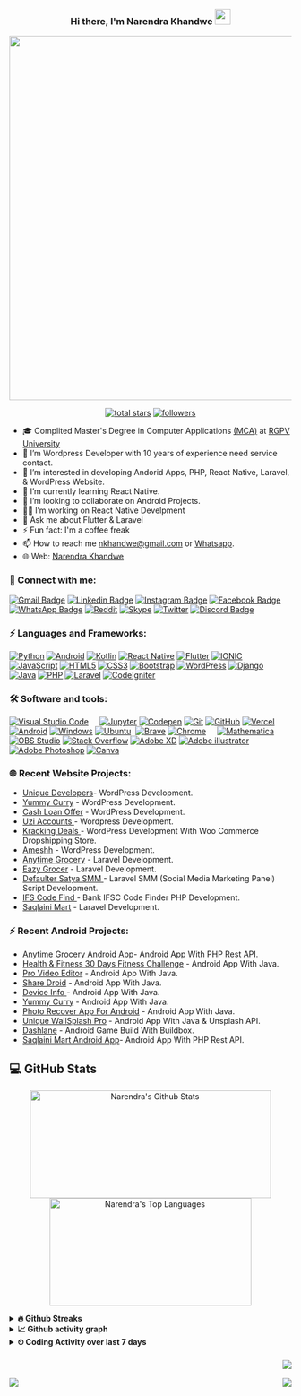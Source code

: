 

<!-- ### Hi <img src="https://raw.githubusercontent.com/MartinHeinz/MartinHeinz/master/wave.gif" width="30px">, I’m - Narendra Khandwe


<h2> About Me </h2>


- 👋 I’m Wordpress Developer with 10 years of experience need service contact.
- 👀 I’m interested in developing Andorid Apps(Flutter, Java & React Native), PHP, React Js, Laravel, & wordpress apps.
- 🌱 I’m currently learning Flutter.
- 💞️ I’m looking to collaborate on Android Projects.
- 📫 How to reach me  [nkhandwe@gmail.com](mailto:nkhandwe@gmail.com) or  [Whatsapp](https://wa.me/message/NSAUJ5OHCRA6L1).  
![Narendra's GitHub stats](https://github-readme-stats.vercel.app/api?username=nkhandwe&show_icons=true&theme=radical)


<h2>Recent Website Projects </h2>



- [Unique Developers](https://uniquedevelopers.online/)- WordPress Development. </br>
- [Unique Developers](https://uniquedev.in/)- Laravel Development. </br>


<h2>Recent Android Projects </h2>



- [Health &amp; Fitness 30 Days Fitness Challenge](https://play.google.com/store/apps/details?id=com.nktech.healthmanager) - Android App With Java. </br>
- [Pro Video Editor](https://play.google.com/store/apps/details?id=com.nktech.allinonevideoeditor) - Android App With Java. </br>
- [Share Droid](https://play.google.com/store/apps/details?id=com.shareit.uniquedevelopers) - Android App With Java. </br>
- [Device Info ](https://play.google.com/store/apps/details?id=com.droidloverx.deviceinfo) - Android App With Java. </br>
- [Photo Recover App For Android](https://play.google.com/store/apps/details?id=com.uniquedevelopers.recoverphotos) - Android App With Java.  </br>
- [Dashlane](https://play.google.com/store/apps/details?id=com.nktech.dashlane) - Android Game Build With Buildbox.  </br> -->


<p align="right">
  <a href="https://wakatime.com/@01868968-3700-40cb-98e4-602975b8b133"><img alt="" src="https://wakatime.com/badge/user/01868968-3700-40cb-98e4-602975b8b133.svg"></a>
  <a href="#"><img alt="" src="https://gpvc.arturio.dev/nkhandwe"></a>
</p>
<h3 align="center">
  Hi there, I'm Narendra Khandwe
  <img src="https://media.giphy.com/media/hvRJCLFzcasrR4ia7z/giphy.gif" width="28">
</h3> 
<p align="center">
  <a href="#"><img width="650px" src="https://readme-typing-svg.herokuapp.com?font=Ubuntu&color=58a6ff&size=22&center=true&lines=Hello,+World+🌎;Welcome+to+my+profile+😇;Happy+to+see+you+here+😀;Feel+free+to+look+around+😌;Reach+me+out+if+you+need+me+🤗;Have+a+great+day+😊"></a>
</p>
<p align="center">
  <a href="https://github.com/nkhandwe?tab=repositories&sort=stargazers">
    <img alt="total stars" title="Total stars on GitHub" src="https://custom-icon-badges.herokuapp.com/badge/dynamic/json?logo=star&color=55960c&labelColor=488207&label=Stars&style=for-the-badge&query=%24.stars&url=https://api.github-star-counter.workers.dev/user/nkhandwe"/></a>
  <a href="https://github.com/nkhandwe?tab=followers">
    <img alt="followers" title="Follow me on Github" src="https://custom-icon-badges.herokuapp.com/github/followers/nkhandwe?color=236ad3&labelColor=1155ba&style=for-the-badge&logo=person-add&label=Follow&logoColor=white"/></a></p>
  

- 🎓 Complited Master's Degree in Computer Applications [(MCA)](https://www.rgpv.ac.in/) at [RGPV University](hhttps://www.rgpv.ac.in/)
- 👋 I’m Wordpress Developer with 10 years of experience need service contact.
- 👀 I’m interested in developing Andorid Apps, PHP, React Native, Laravel, & WordPress Website.
- 🌱 I’m currently learning React Native.
- 💞️ I’m looking to collaborate on Android Projects.
- 👷‍♂️ I’m working on React Native Develpment
- 💬 Ask me about Flutter & Laravel
- ⚡ Fun fact: I'm a coffee freak 
- 📫 How to reach me  [nkhandwe@gmail.com](mailto:nkhandwe@gmail.com) or  [Whatsapp](https://wa.me/message/NSAUJ5OHCRA6L1). 
- 🌐 Web: [Narendra Khandwe](http://nkhandwe.com)
<!-- - 📃 Checkout my [resume](https://github.com/Mo-Shakib/Mo-Shakib/blob/main/Resume_300821.pdf) -->

### 🔗 Connect with me:
<!-- style=flat-square& -->
[![Gmail Badge](https://img.shields.io/badge/-eMail-D14836?logo=Gmail&logoColor=white&link=mailto:nkhandwe@gmail.com.com)](mailto:nkhandwe@gmail.com)
[![Linkedin Badge](https://img.shields.io/badge/-narendrakhandwe-blue?logo=Linkedin&logoColor=white&link=https://www.linkedin.com/in/nkhandwe/)](https://www.linkedin.com/in/nkhandwe/)
[![Instagram Badge](https://img.shields.io/badge/-i_m_nkhandwe-ac28a3?logo=instagram&logoColor=white&link=https://instagram.com/i_m_nkhandwe/)](https://instagram.com/i_m_nkhandwe)
[![Facebook Badge](https://img.shields.io/badge/-Narendra-blue?logo=Facebook&logoColor=white&link=https://www.facebook.com/nkhandwe86/)](https://www.facebook.com/nkhandwe86/)
[![WhatsApp Badge](https://img.shields.io/badge/-Narendra-blue?logo=Whatsapp&logoColor=white&link=https://wa.me/message/NSAUJ5OHCRA6L1)](https://wa.me/message/NSAUJ5OHCRA6L1)
[![Reddit](https://img.shields.io/badge/@nkhandwe-FF4500?logo=reddit&logoColor=white)](https://www.reddit.com/user/nkhandwe)
[![Skype](https://img.shields.io/badge/-live:nktech6324-blue?logo=skype&logoColor=white&link=live:nktech6324)](live:nktech6324)
[![Twitter](https://img.shields.io/badge/@narendrakhandwe-%231DA1F2.svg?logo=Twitter&logoColor=white)](https://twitter.com/narendrakhandwe)
[![Discord Badge](https://img.shields.io/badge/-nkhandwe-40567A?logo=Discord&logoColor=white&link=https://discordapp.com/users/nkhandwe/)](https://discordapp.com/users/nkhandwe/)

<!-- [![Spotify Badge](https://img.shields.io/badge/-nkhandwe-1ed760?logo=Spotify&logoColor=white&link=https://open.spotify.com/user/88pbsh9j785gn4jpps10xat7c?si=accbf9417fe34b1b/)](https://open.spotify.com/user/88pbsh9j785gn4jpps10xat7c?si=accbf9417fe34b1b)
[![Google Meet](https://img.shields.io/badge/Meet-00897B?logo=google-meet&logoColor=white)](https://meet.google.com/ovz-rnhu-wsa) -->


### ⚡ Languages and Frameworks:
[![Python](https://img.shields.io/badge/-Python-yellow?logo=Python)](#)
[![Android](https://img.shields.io/badge/-Android-teal?logo=android)](#)
[![Kotlin](https://img.shields.io/badge/-Kotlin-Pink?logo=kotlin)](#)
[![React Native](https://img.shields.io/badge/-React%20Native-teal?logo=react)](#)
[![Flutter](https://img.shields.io/badge/-Flutter-blue?logo=flutter)](#)
[![IONIC](https://img.shields.io/badge/-Ionic-white?logo=ionic)](#)
[![JavaScript](https://img.shields.io/badge/-JavaScript-blue?logo=javascript)](#)
[![HTML5](https://img.shields.io/badge/-HTML5-E34F26?logo=html5&logoColor=white)](#)
[![CSS3](https://img.shields.io/badge/-CSS3-1572B6?logo=css3)](#)
[![Bootstrap](https://img.shields.io/badge/-Bootstrap-563D7C?logo=bootstrap)](#)
[![WordPress](https://img.shields.io/badge/WordPress-%23117AC9.svg?logo=WordPress&logoColor=white)](#)
[![Django](https://img.shields.io/badge/django-%23092E20.svg?logo=django&logoColor=white)](#)
[![Java](https://img.shields.io/badge/-java-E34A86?logo=java)](#)
[![PHP](https://img.shields.io/badge/-PHP-white?logo=PHP)](#)
[![Laravel](https://img.shields.io/badge/-Laravel-white?logo=laravel)](#)
[![CodeIgniter](https://img.shields.io/badge/-CodeIgniter-white?logo=CodeIgniter)](#)




<!-- style=flat-square& -->

### 🛠 Software and tools:
<p>
<!--   <a href="#"><img alt="" src=""></a> -->
  <a href="#"><img alt="Visual Studio Code" src="https://img.shields.io/badge/Visual%20Studio%20Code-0078d7.svg?logo=visual-studio-code&logoColor=white"></a>
  <a href="#"><img alt="" src="https://img.shields.io/badge/Atom-%2366595C.svg?logo=atom&logoColor=white"></a>
  <a href="#"><img alt="" src="https://img.shields.io/badge/sublime_text-%23575757.svg?logo=sublime-text&logoColor=important"></a>
  <a href="#"><img alt="" src="https://img.shields.io/badge/IntelliJIDEA-5d9425.svg?logo=intellij-idea&logoColor=white"></a>
  <a href="#"><img alt="" src="https://img.shields.io/badge/VIM-%2311AB00.svg?logo=vim&logoColor=white"></a>
  <a href="#"><img alt="Jupyter" src="https://img.shields.io/badge/Jupyter-F37626.svg?logo=Jupyter&logoColor=white"></a>
  <a href="#"><img alt="Codepen" src="https://img.shields.io/badge/Codepen-000000.svg?logo=codepen&logoColor=white"></a>
  <a href="#"><img alt="Git" src="https://img.shields.io/badge/Git-F05033.svg?logo=git&logoColor=white"></a>
  <a href="#"><img alt="GitHub" src="https://img.shields.io/badge/GitHub-181717.svg?logo=github&logoColor=white"></a>
  <a href="#"><img alt="Vercel" src="https://img.shields.io/badge/vercel-%23000000.svg?logo=vercel&logoColor=white"></a>
  <a href="#"><img alt="Android" src="https://img.shields.io/badge/Android-3DDC84?logo=android&logoColor=white"></a>
  <a href="#"><img alt="Windows" src="https://img.shields.io/badge/Windows-0078D6?logo=windows&logoColor=white"></a>
  <a href="#"><img alt="Ubuntu" src="https://img.shields.io/badge/Ubuntu-E95420?logo=ubuntu&logoColor=white"></a>  
  <a href="#"><img alt="" src="https://img.shields.io/badge/Edge-0078D7?logo=Microsoft-edge&logoColor=white"></a>
  <a href="#"><img alt="Brave" src="https://img.shields.io/badge/-Brave-FB542B?logo=brave&logoColor=white"></a>
  <a href="#"><img alt="Chrome" src="https://img.shields.io/badge/-Chrome-4a8af4?logo=google%20chrome&logoColor=white"></a>
  <a href="#"><img alt="" src="https://img.shields.io/badge/Firefox-FF7139?logo=Firefox-Browser&logoColor=white"></a>
  <a href="#"><img alt="" src="https://img.shields.io/badge/Tor-7D4698?logo=Tor-Browser&logoColor=white"></a>
  <a href="#"><img alt="" src="https://img.shields.io/badge/DuckDuckGo-DE5833?logo=DuckDuckGo&logoColor=white"></a>
  <a href="#"><img alt="" src="https://img.shields.io/badge/google-4285F4?logo=google&logoColor=white"></a>
  <a href="#"><img alt="Mathematica" src="https://img.shields.io/badge/Mathematica-DD1100.svg?logo=wolfram-mathematica&logoColor=white"></a>
  <a href="#"><img alt="OBS Studio" src="https://img.shields.io/badge/-OBS%20Studio-302E31?logo=obs-studio&logoColor=white"></a>
  <a href="#"><img alt="Stack Overflow" src="https://img.shields.io/badge/-Stack%20Overflow-FE7A16?logo=stack-overflow&logoColor=white"></a>
  <a href="#"><img alt="Adobe XD" src="https://img.shields.io/badge/Adobe%20XD-470137?logo=Adobe%20XD&logoColor=#FF61F6"></a>
  <a href="#"><img alt="Adobe illustrator" src="https://img.shields.io/badge/Illustrator-%23FF9A00.svg?logo=adobeillustrator&logoColor=white"></a>
  <a href="#"><img alt="Adobe Photoshop" src="https://img.shields.io/badge/Photoshop-31a8fe.svg?logo=adobephotoshop&logoColor=white"></a>
  <a href="#"><img alt="Canva" src="https://img.shields.io/badge/Canva-%2300C4CC.svg?logo=Canva&logoColor=white"></a>
</p>

### 🌐 Recent Website Projects:

- [Unique Developers](https://uniquedevelopers.online/)- WordPress Development. </br>
- [Yummy Curry](https://yummy-curry.com/) - WordPress Development. </br>
- [Cash Loan Offer](https://cashloanoffer.in/) - WordPress Development. </br>
- [Uzi Accounts ](https://uziaccounts.com/) - Wordpress Development. </br>
- [Kracking Deals ](https://krackingdeals.com/) - WordPress Development With Woo Commerce Dropshipping Store.</br>
- [Ameshh](https://ameshh.com/) - WordPress Development. </br>
- [Anytime Grocery](https://anytimegrocery.in/) - Laravel Development. </br>
- [Eazy Grocer](https://eazygrocer.in/) - Laravel Development. </br>
- [Defaulter Satya SMM ](https://defaultersatyasmm.online/) - Laravel SMM (Social Media Marketing Panel) Script Development. </br>
- [IFS Code Find ](https://ifscodefind.in/) - Bank IFSC Code Finder PHP Development. </br>
- [Saqlaini Mart](https://saqlainimart.in/) -  Laravel Development. </br>

### ⚡ Recent Android Projects:

- [Anytime Grocery Android App](https://play.google.com/store/apps/details?id=com.anytimegrocery.shop)- Android App With PHP Rest API. </br>
- [Health &amp; Fitness 30 Days Fitness Challenge](https://play.google.com/store/apps/details?id=com.nktech.healthmanager) - Android App With Java. </br>
- [Pro Video Editor](https://play.google.com/store/apps/details?id=com.nktech.allinonevideoeditor) - Android App With Java. </br>
- [Share Droid](https://play.google.com/store/apps/details?id=com.shareit.uniquedevelopers) - Android App With Java. </br>
- [Device Info ](https://play.google.com/store/apps/details?id=com.droidloverx.deviceinfo) - Android App With Java. </br>
- [Yummy Curry](https://play.google.com/store/apps/details?id=com.yummy.curry) - Android App With Java.  </br>
- [Photo Recover App For Android](https://play.google.com/store/apps/details?id=com.uniquedevelopers.recoverphotos) - Android App With Java.  </br>
- [Unique WallSplash Pro](https://play.google.com/store/apps/details?id=wallsplash.droidloverx.com) - Android App With Java & Unsplash API.  </br>
- [Dashlane](https://play.google.com/store/apps/details?id=com.nktech.dashlane) - Android Game Build With Buildbox.  </br>
- [Saqlaini Mart Android App](https://play.google.com/store/apps/details?id=saqlainimart.user.shop)- Android App With PHP Rest API. </br>

## 💻 GitHub Stats
<p align="center">
  <a href="#"><img alt="Narendra's Github Stats" src="https://denvercoder1-github-readme-stats.vercel.app/api/?username=nkhandwe&show_icons=true&count_private=true&theme=dark&hide_border=true&bg_color=151515&title_color=f2f2f2&icon_color=79fe96" height="192px" width="430px"></a>
  <a href="#"><img alt="Narendra's Top Languages" src="https://github-readme-stats.vercel.app/api/top-langs/?username=nkhandwe&langs_count=8&count_private=true&layout=compact&theme=dark&hide_border=true&hide=Jupyter%20notebook,less&bg_color=151515&title_color=f2f2f2&icon_color=79fe96" height="192px" width="360px"></a><br>
<!--   <b>Note:</b> <i>Top languages is only a metric of the languages my public code consists of and doesn't reflect experience or skill level.</i> -->
</p>

<details>	
  <summary><b>🔥 Github Streaks</b></summary><br>
  <p align="center">
  <a href="#"><img width="500px" src="https://github-readme-streak-stats.herokuapp.com/?user=nkhandwe&hide_border=true&theme=dark"></a></p>
</details>

<details>	
  <summary><b>&#x1f4c8; Github activity graph</b></summary>
  <!-- Github activity graph -->
<a href="#"><img alt="Narendra's Activity Graph" src="https://activity-graph.herokuapp.com/graph?username=nkhandwe&count_private=true&bg_color=0e0f11&color=ffffff&line=238636&point=FFFFFF&hide_border=true"></a>
</details>
<!-- &hide=other -->
<!-- <details>	
  <summary><b>&#x23F2; Coding Activity over last 7 days</b></summary><br>
  <p align="center">
    <a href="#"><img src="https://wakatime.com/share/@nkhandwe/22d75d08-ab04-4824-a3da-c83a932f8603.svg"></a>
  <p align="center"><i> 30 Aug, 2021 - Today</i></p>
  </p>
</details> -->
<details>	
  <summary><b>&#x23F2; Coding Activity over last 7 days</b></summary><br>
  <p align="center">
    <a href="#"><img src="https://github-readme-stats.vercel.app/api/wakatime?username=nkhandwe&show_private=true&theme=dark&hide=other,bux,tutorial%20videos&layout=compact&hide_border=true"></a>
  </p>
</details>
<h3  align="right"><img src="https://visitor-badge.laobi.icu/badge?page_id=nkhandwe"></h3>
<a href="https://buymeacoffee.com/nkhandwe"><img src="https://img.shields.io/badge/Buy%20Me%20a%20Coffee-ffdd00?style=for-the-badge&logo=buy-me-a-coffee&logoColor=black"></a>
<img align="right" src="https://gpvc.arturio.dev/nkhandwe">
<!-- Place this tag where you want the button to render. -->
<!-- <a class="github-button" href="https://github.com/sponsors/nkhandwe" data-icon="octicon-heart" data-size="large" aria-label="Sponsor @nkhandwe on GitHub">Sponsor</a> -->

